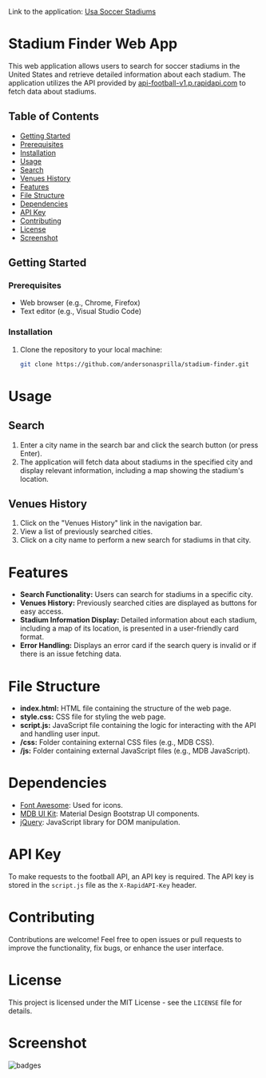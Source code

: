 Link to the application: [Usa Soccer Stadiums](https://andersonasprilla.github.io/Soccer-Stadiums-Finder/)

# Stadium Finder Web App

This web application allows users to search for soccer stadiums in the United States and retrieve detailed information about each stadium. The application utilizes the API provided by [api-football-v1.p.rapidapi.com](https://api-football-v1.p.rapidapi.com/) to fetch data about stadiums.

## Table of Contents
- [Getting Started](#getting-started)
- [Prerequisites](#prerequisites)
- [Installation](#installation)
- [Usage](#usage)
- [Search](#search)
- [Venues History](#venues-history)
- [Features](#features)
- [File Structure](#file-structure)
- [Dependencies](#dependencies)
- [API Key](#api-key)
- [Contributing](#contributing)
- [License](#license)
- [Screenshot](#screenshot)

## Getting Started

### Prerequisites
- Web browser (e.g., Chrome, Firefox)
- Text editor (e.g., Visual Studio Code)

### Installation
1. Clone the repository to your local machine:
   ```bash
   git clone https://github.com/andersonasprilla/stadium-finder.git

# Usage

## Search
1. Enter a city name in the search bar and click the search button (or press Enter).
2. The application will fetch data about stadiums in the specified city and display relevant information, including a map showing the stadium's location.

## Venues History
1. Click on the "Venues History" link in the navigation bar.
2. View a list of previously searched cities.
3. Click on a city name to perform a new search for stadiums in that city.

# Features
- **Search Functionality:** Users can search for stadiums in a specific city.
- **Venues History:** Previously searched cities are displayed as buttons for easy access.
- **Stadium Information Display:** Detailed information about each stadium, including a map of its location, is presented in a user-friendly card format.
- **Error Handling:** Displays an error card if the search query is invalid or if there is an issue fetching data.

# File Structure
- **index.html:** HTML file containing the structure of the web page.
- **style.css:** CSS file for styling the web page.
- **script.js:** JavaScript file containing the logic for interacting with the API and handling user input.
- **/css:** Folder containing external CSS files (e.g., MDB CSS).
- **/js:** Folder containing external JavaScript files (e.g., MDB JavaScript).

# Dependencies
- [Font Awesome](https://fontawesome.com/): Used for icons.
- [MDB UI Kit](https://mdbootstrap.com/docs/standard/): Material Design Bootstrap UI components.
- [jQuery](https://jquery.com/): JavaScript library for DOM manipulation.

# API Key
To make requests to the football API, an API key is required. The API key is stored in the `script.js` file as the `X-RapidAPI-Key` header.

# Contributing
Contributions are welcome! Feel free to open issues or pull requests to improve the functionality, fix bugs, or enhance the user interface.

# License
This project is licensed under the MIT License - see the `LICENSE` file for details.

# Screenshot
![badges](./Screenshot%20.png)